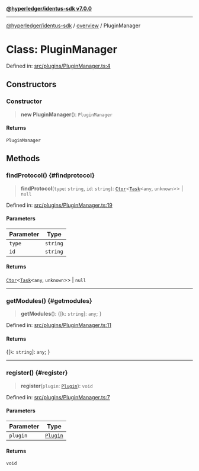 [**@hyperledger/identus-sdk v7.0.0**](../../README.md)

***

[@hyperledger/identus-sdk](../../README.md) / [overview](../README.md) / PluginManager

# Class: PluginManager

Defined in: [src/plugins/PluginManager.ts:4](https://github.com/hyperledger/identus-edge-agent-sdk-ts/blob/96423ee84b124a31ce63036d9d623d1cb73a13c2/src/plugins/PluginManager.ts#L4)

## Constructors

### Constructor

> **new PluginManager**(): `PluginManager`

#### Returns

`PluginManager`

## Methods

### findProtocol() {#findprotocol}

> **findProtocol**(`type`: `string`, `id`: `string`): [`Ctor`](../namespaces/Utils/interfaces/Ctor.md)\<[`Task`](../namespaces/Utils/classes/Task.md)\<`any`, `unknown`\>\> \| `null`

Defined in: [src/plugins/PluginManager.ts:19](https://github.com/hyperledger/identus-edge-agent-sdk-ts/blob/96423ee84b124a31ce63036d9d623d1cb73a13c2/src/plugins/PluginManager.ts#L19)

#### Parameters

| Parameter | Type |
| ------ | ------ |
| `type` | `string` |
| `id` | `string` |

#### Returns

[`Ctor`](../namespaces/Utils/interfaces/Ctor.md)\<[`Task`](../namespaces/Utils/classes/Task.md)\<`any`, `unknown`\>\> \| `null`

***

### getModules() {#getmodules}

> **getModules**(): \{\[`k`: `string`\]: `any`; \}

Defined in: [src/plugins/PluginManager.ts:11](https://github.com/hyperledger/identus-edge-agent-sdk-ts/blob/96423ee84b124a31ce63036d9d623d1cb73a13c2/src/plugins/PluginManager.ts#L11)

#### Returns

\{\[`k`: `string`\]: `any`; \}

***

### register() {#register}

> **register**(`plugin`: [`Plugin`](Plugin.md)): `void`

Defined in: [src/plugins/PluginManager.ts:7](https://github.com/hyperledger/identus-edge-agent-sdk-ts/blob/96423ee84b124a31ce63036d9d623d1cb73a13c2/src/plugins/PluginManager.ts#L7)

#### Parameters

| Parameter | Type |
| ------ | ------ |
| `plugin` | [`Plugin`](Plugin.md) |

#### Returns

`void`
